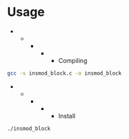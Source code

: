 # Usage
- - - - - Compiling
```bash
gcc -s insmod_block.c -o insmod_block
```
- - - - - Install
```bash
./insmod_block
```
